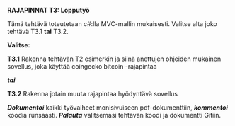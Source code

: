 
**RAJAPINNAT T3: Lopputyö**

Tämä tehtävä toteutetaan c#:lla MVC-mallin mukaisesti. Valitse alta joko tehtävä T3.1 **tai** T3.2. 

**Valitse:**

**T3.1** Rakenna tehtävän T2 esimerkin ja siinä anettujen ohjeiden mukainen sovellus, joka käyttää coingecko bitcoin -rajapintaa

***tai***

**T3.2** Rakenna jotain muuta rajapintaa hyödyntävä sovellus

***Dokumentoi*** kaikki työvaiheet monisivuiseen pdf-dokumenttiin, ***kommentoi*** koodia runsaasti. ***Palauta*** valitsemasi tehtävän koodi ja dokumentti Gitiin.